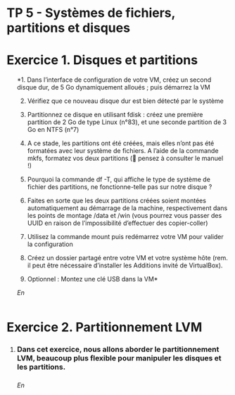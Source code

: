 # TP 5 - Systèmes de fichiers, partitions et disques

<h1>Exercice 1. Disques et partitions</h1>

<ol>

*1. Dans l’interface de configuration de votre VM, créez un second disque dur, de 5 Go dynamiquement
alloués ; puis démarrez la VM

2. Vérifiez que ce nouveau disque dur est bien détecté par le système

3. Partitionnez ce disque en utilisant fdisk : créez une première partition de 2 Go de type Linux (n°83),
et une seconde partition de 3 Go en NTFS (n°7)

4. A ce stade, les partitions ont été créées, mais elles n’ont pas été formatées avec leur système de fichiers.
A l’aide de la commande mkfs, formatez vos deux partitions ( pensez à consulter le manuel !)

5. Pourquoi la commande df -T, qui affiche le type de système de fichier des partitions, ne fonctionne-telle
pas sur notre disque ?

6. Faites en sorte que les deux partitions créées soient montées automatiquement au démarrage de la
machine, respectivement dans les points de montage /data et /win (vous pourrez vous passer des
UUID en raison de l’impossibilité d’effectuer des copier-coller)

7. Utilisez la commande mount puis redémarrez votre VM pour valider la configuration

8. Créez un dossier partagé entre votre VM et votre système hôte (rem. il peut être nécessaire d’installer
les Additions invité de VirtualBox).

9. Optionnel : Montez une clé USB dans la VM*

*En*

```bash
```

</ol>

<h1>Exercice 2. Partitionnement LVM</h1>

<ol>
  
<li><h3>Dans cet exercice, nous allons aborder le partitionnement LVM, beaucoup plus flexible pour manipuler
les disques et les partitions.<h3></li

*En*

```bash
```

</ol>




